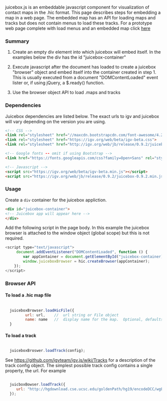 juicebox.js is an embeddable javascript component for visualization of contact maps
in the .hic format.  This page describes steps for embedding a map in a
web page.  The embedded map has an API for loading maps and tracks but
does not contain menus to load these tracks.   For a prototype web page
complete with load menus and an embedded map click [here](site)


### Summary

1. Create an empty div element into which juicebox will embed itself.  In the examples
below the div has the id "juicebox-container"

2. Execute javascript after the document has loaded to create a juicebox "browser"
object and embed itself into the container created in step 1.   This is usually
executed from a document "DOMContentLoaded" event lister or, if using
jQuery,  a $.ready() function.

3. Use the browser object API to load .maps and tracks



### Dependencies

Juicebox dependencies are listed below.   The exact urls to igv and juicebox
will vary depending on the version you are using.

```html
<!-- CSS -->
<link rel="stylesheet" href="//maxcdn.bootstrapcdn.com/font-awesome/4.2.0/css/font-awesome.min.css">
<link rel="stylesheet" href="https://igv.org/web/beta/igv-beta.css">
<link rel="stylesheet" href="http://igv.org/web/jb/release/0.9.2/juicebox-0.9.2.css">

<!-- Google fonts -- omit if using Bootstrap -->
<link href="https://fonts.googleapis.com/css?family=Open+Sans" rel="stylesheet">

<!-- Javascript -->
<script src="https://igv.org/web/beta/igv-beta.min.js"></script>
<script src="https://igv.org/web/jb/release/0.9.2/juicebox-0.9.2.min.js"></script>
```

### Usage

Create a `div` container for the juicebox appliction.

```html
<div id="juicebox-container">
<!-- Juicebox app will appear here -->
</div>
```

Add the following script in the page body.  In this example the juicebox browser
is attached to the window object (global scope) but this is not required.

```js
<script type="text/javascript">
     document.addEventListener("DOMContentLoaded", function () {
        var appContainer = document.getElementById("juicebox-container);
        window.juiceboxBrowser = hic.createBrowser(appContainer);
    });
</script>

```


### Browser API

#### To load a .hic map file

```JavaScript
  
  juiceboxBrowser.loadHicFile({
         url: url,    //  url string or File object
         name: name   //  display name for the map.  Optional, defaults to url
  }

```


#### To load a track

```JavaScript
  
  juiceboxBroswer.loadTrack(config);

```

See https://github.com/igvteam/igv.js/wiki/Tracks for a description of the track config object.  The simplest possible track config contains a single property, the url.  For example

```JavaScript
  
  juicboxBowser.loadTrack({
     url: "http://hgdownload.cse.ucsc.edu/goldenPath/hg19/encodeDCC/wgEncodeBroadHistone/wgEncodeBroadHistoneGm12878H3k4me3StdSig.bigWig"
  });

```

